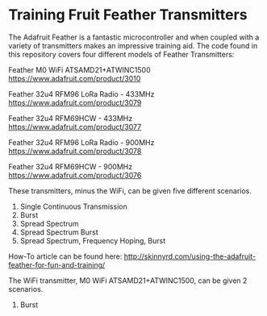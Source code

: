 # Training Fruit Feather Transmitters
The Adafruit Feather is a fantastic microcontroller and when coupled with a variety of transmitters makes an impressive training aid. The code found in this repository covers four different models of Feather Transmitters:

Feather M0 WiFi ATSAMD21+ATWINC1500 https://www.adafruit.com/product/3010

Feather 32u4 RFM96 LoRa Radio - 433MHz https://www.adafruit.com/product/3079

Feather 32u4 RFM69HCW - 433MHz https://www.adafruit.com/product/3077

Feather 32u4 RFM96 LoRa Radio - 900MHz https://www.adafruit.com/product/3078

Feather 32u4 RFM69HCW - 900MHz https://www.adafruit.com/product/3076

These transmitters, minus the WiFi, can be given five different scenarios.
1. Single Continuous Transmission
2. Burst
3. Spread Spectrum
4. Spread Spectrum Burst
5. Spread Spectrum, Frequency Hoping, Burst

How-To article can be found here: http://skinnyrd.com/using-the-adafruit-feather-for-fun-and-training/

The WiFi transmitter, M0 WiFi ATSAMD21+ATWINC1500, can be given 2 scenarios.
1. Burst 
